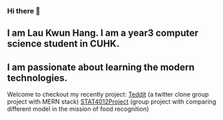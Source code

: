 ### Hi there 👋
## I am Lau Kwun Hang. I am a year3 computer science student in CUHK.
## I am passionate about learning the modern technologies.
Welcome to checkout my recently project:
[Teddit](https://github.com/FrankieSkate/CSCI3100_GrpA2_Teddit) (a twitter clone group project with MERN stack)
[STAT4012Project](https://github.com/NiCkWKT/STAT4012-Project) (group project with comparing different model in the mission of food recognition)
<!--
**kwunhang/kwunhang** is a ✨ _special_ ✨ repository because its `README.md` (this file) appears on your GitHub profile.

Here are some ideas to get you started:

- 🔭 I’m currently working on ...
- 🌱 I’m currently learning ...
- 👯 I’m looking to collaborate on ...
- 🤔 I’m looking for help with ...
- 💬 Ask me about ...
- 📫 How to reach me: ...
- 😄 Pronouns: ...
- ⚡ Fun fact: ...
-->
